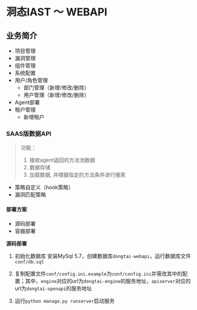 # 洞态IAST ～ WEBAPI

## 业务简介
- 项目管理
- 漏洞管理
- 组件管理
- 系统配置
- 用户/角色管理
    - 部门管理（新增/修改/删除）
    - 用户管理（新增/修改/删除）
- Agent部署
- 租户管理
    - 新增租户


### SAAS版数据API
> 功能：
> 1. 接收agent返回的方法池数据
> 2. 数据存储
> 3. 加载数据, 并根据指定的方法条件进行搜索

- 策略自定义（hook策略）
- 漏洞匹配策略

#### 部署方案
- 源码部署
- 容器部署

**源码部署**
1. 初始化数据库
安装MySql 5.7，创建数据库`dongtai-webapi`，运行数据库文件`conf/db.sql`

2. 复制配置文件`conf/config.ini.example`为`conf/config.ini`并需改其中的配置；其中，`engine`对应的url为`dongtai-engine`的服务地址，`apiserver`对应的url为`dongtai-openapi`的服务地址
 
3. 运行`python manage.py runserver`启动服务
